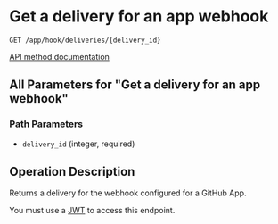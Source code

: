 # Get a delivery for an app webhook

`GET /app/hook/deliveries/{delivery_id}`

[API method documentation](https://docs.github.com/rest/apps/webhooks#get-a-delivery-for-an-app-webhook)

## All Parameters for "Get a delivery for an app webhook"

### Path Parameters

- `delivery_id` (integer, required)

## Operation Description

Returns a delivery for the webhook configured for a GitHub App.

You must use a [JWT](https://docs.github.com/apps/building-github-apps/authenticating-with-github-apps/#authenticating-as-a-github-app) to access this endpoint.

